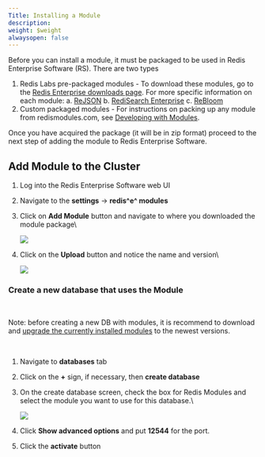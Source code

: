 ```yaml
---
Title: Installing a Module
description: 
weight: $weight
alwaysopen: false
---
```

Before you can install a module, it must be packaged to be used in Redis
Enterprise Software (RS). There are two types

1.  Redis Labs pre-packaged modules - To download these modules, go to
    the [Redis Enterprise downloads
    page](/products/redis-pack/downloads/). For more specific
    information on each module:
    a.  [ReJSON](/redis-enterprise-documentation/developing/modules/rejson/)
    b.  [RediSearch
        Enterprise](/redis-enterprise-documentation/developing/modules/redisearch/)
    c.  [ReBloom](/redis-enterprise-documentation/developing/modules/bloom-filters/)
2.  Custom packaged modules - For instructions on packing up any module
    from redismodules.com, see [Developing with
    Modules](/redis-enterprise-documentation/developing/modules/).

Once you have acquired the package (it will be in zip format) proceed to
the next step of adding the module to Redis Enterprise Software.

## Add Module to the Cluster

1.  Log into the Redis Enterprise Software web UI
2.  Navigate to the **settings** -\> **redis^e^ modules**
3.  Click on **Add Module** button and navigate to where you downloaded
    the module package\

    ![](/images/rs/add_module.png?width=800&height=318)
4.  Click on the **Upload** button and notice the name and version\

    ![](/images/rs/upload_module.png?width=800&height=321)

### Create a new database that uses the Module

 

Note: before creating a new DB with modules, it is recommend to download
and [upgrade the currently installed
modules](/redis-enterprise-documentation/developing/modules/upgrading/)
to the newest versions.

 

1.  Navigate to **databases** tab
2.  Click on the **+** sign, if necessary, then **create database**
3.  On the create database screen, check the box for Redis Modules and
    select the module you want to use for this database.\
    
    ![](/images/rs/create_database-1.png?width=794&height=554)
4.  Click **Show advanced options** and put **12544** for the port.
5.  Click the **activate** button
